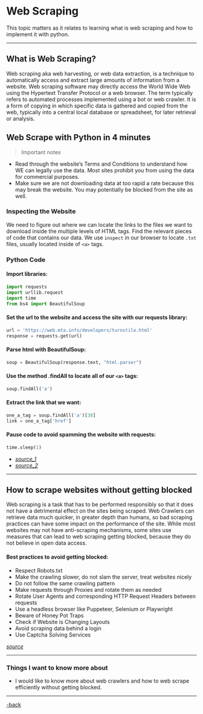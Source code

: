 # Web Scraping

This topic matters as it relates to learning what is web scraping and how to implement it with python.

---

## What is Web Scraping?

Web scraping aka  web harvesting, or web data extraction, is a technique to automatically access and extract large amounts of information from a website. Web scraping software may directly access the World Wide Web using the Hypertext Transfer Protocol or a web browser. The term typically refers to automated processes implemented using a bot or web crawler. It is a form of copying in which specific data is gathered and copied from the web, typically into a central local database or spreadsheet, for later retrieval or analysis.

## Web Scrape with Python in 4 minutes

> Important notes

* Read through the website’s Terms and Conditions to understand how WE can legally use the data. Most sites prohibit you from using the data for commercial purposes.
* Make sure we are not downloading data at too rapid a rate because this may break the website. You may potentially be blocked from the site as well.

### Inspecting the Website

We need to figure out where we can locate the links to the files we want to download inside the multiple levels of HTML tags. Find the relevant pieces of code that contains our data. We use `inspect` in our browser to locate `.txt` files, usually located inside of `<a>` tags.

### Python Code

#### Import libraries:

```python
import requests
import urllib.request
import time
from bs4 import BeautifulSoup
```

#### Set the url to the website and access the site with our requests library:

```python
url = 'https://web.mta.info/developers/turnstile.html'
response = requests.get(url)
```

#### Parse html with BeautifulSoup:

```python
soup = BeautifulSoup(response.text, "html.parser")
```

#### Use the method .findAll to locate all of our `<a>` tags:

```python
soup.findAll('a')
```

#### Extract the link that we want:

```python
one_a_tag = soup.findAll('a')[38]
link = one_a_tag['href']
```

#### Pause code to avoid spamming the website with requests:

```python
time.sleep(1)
```

- [*source_1*](https://en.wikipedia.org/wiki/Web_scraping)
- [*source_2*](https://towardsdatascience.com/how-to-web-scrape-with-python-in-4-minutes-bc49186a8460)

---

## How to scrape websites without getting blocked

Web scraping is a task that has to be performed responsibly so that it does not have a detrimental effect on the sites being scraped. Web Crawlers can retrieve data much quicker, in greater depth than humans, so bad scraping practices can have some impact on the performance of the site. While most websites may not have anti-scraping mechanisms, some sites use measures that can lead to web scraping getting blocked, because they do not believe in open data access.

#### Best practices to avoid getting blocked:

* Respect Robots.txt
* Make the crawling slower, do not slam the server, treat websites nicely
* Do not follow the same crawling pattern
* Make requests through Proxies and rotate them as needed
* Rotate User Agents and corresponding HTTP Request Headers between requests
* Use a headless browser like Puppeteer, Selenium or Playwright
* Beware of Honey Pot Traps
* Check if Website is Changing Layouts
* Avoid scraping data behind a login
* Use Captcha Solving Services

[*source*](https://www.scrapehero.com/how-to-prevent-getting-blacklisted-while-scraping/)

---

### Things I want to know more about

* I would like to know more about web crawlers and how to web scrape efficiently without getting blocked. 

---

[-back](https://alexriverau.github.io/reading-notes/code401)
